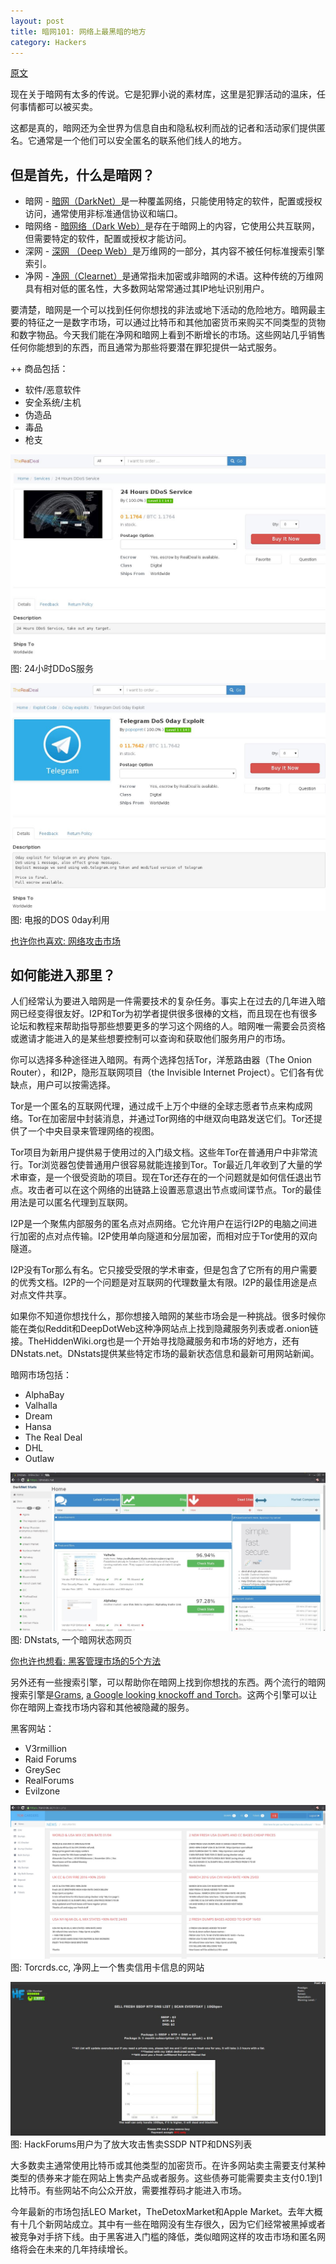 ```yaml
---
layout: post
title: 暗网101: 网络上最黑暗的地方
category: Hackers
---
```


[原文](https://blog.radware.com/security/2016/04/darknet-101/)

现在关于暗网有太多的传说。它是犯罪小说的素材库，这里是犯罪活动的温床，任何事情都可以被买卖。

这都是真的，暗网还为全世界为信息自由和隐私权利而战的记者和活动家们提供匿名。它通常是一个他们可以安全匿名的联系他们线人的地方。

## 但是首先，什么是暗网？

+ 暗网 - [暗网（DarkNet）](https://en.wikipedia.org/wiki/Darknet)是一种覆盖网络，只能使用特定的软件，配置或授权访问，通常使用非标准通信协议和端口。
+ 暗网络 - [暗网络（Dark Web）](https://en.wikipedia.org/wiki/Dark_web)是存在于暗网上的内容，它使用公共互联网，但需要特定的软件，配置或授权才能访问。
+ 深网 - [深网 （Deep Web）](https://en.wikipedia.org/wiki/Deep_web)是万维网的一部分，其内容不被任何标准搜索引擎索引。
+ 净网 - [净网（Clearnet）](https://en.wikipedia.org/wiki/Clearnet_(networking))是通常指未加密或非暗网的术语。这种传统的万维网具有相对低的匿名性，大多数网站常常通过其IP地址识别用户。

要清楚，暗网是一个可以找到任何你想找的非法或地下活动的危险地方。暗网最主要的特征之一是数字市场，可以通过比特币和其他加密货币来购买不同类型的货物和数字物品。今天我们能在净网和暗网上看到不断增长的市场。这些网站几乎销售任何你能想到的东西，而且通常为那些将要潜在罪犯提供一站式服务。

++ 商品包括：
+ 软件/恶意软件
+ 安全系统/主机
+ 伪造品
+ 毒品
+ 枪支

![2017-01-06-1.jpg](/pic/2017-01-06-1.jpg)
图: 24小时DDoS服务

![2017-01-06-2.jpg](/pic/2017-01-06-2.jpg)
图: 电报的DOS 0day利用

[也许你也喜欢: 网络攻击市场](https://blog.radware.com/https://blog.radware.com/security/2016/05/cyber-attack-market-place/)

## 如何能进入那里？

人们经常认为要进入暗网是一件需要技术的复杂任务。事实上在过去的几年进入暗网已经变得很友好。I2P和Tor为初学者提供很多很棒的文档，而且现在也有很多论坛和教程来帮助指导那些想要更多的学习这个网络的人。暗网唯一需要会员资格或邀请才能进入的是某些想要控制可以查询和获取他们服务用户的市场。

你可以选择多种途径进入暗网。有两个选择包括Tor，洋葱路由器（The Onion Router），和I2P，隐形互联网项目（the Invisible Internet Project）。它们各有优缺点，用户可以按需选择。

Tor是一个匿名的互联网代理，通过成千上万个中继的全球志愿者节点来构成网络。Tor在加密层中封装消息，并通过Tor网络的中继双向电路发送它们。Tor还提供了一个中央目录来管理网络的视图。

Tor项目为新用户提供易于使用过的入门级文档。这些年Tor在普通用户中非常流行。Tor浏览器包使普通用户很容易就能连接到Tor。Tor最近几年收到了大量的学术审查，是一个很受资助的项目。现在Tor还存在的一个问题就是如何信任退出节点。攻击者可以在这个网络的出链路上设置恶意退出节点或间谍节点。Tor的最佳用法是可以匿名代理到互联网。

I2P是一个聚焦内部服务的匿名点对点网络。它允许用户在运行I2P的电脑之间进行加密的点对点传输。I2P使用单向隧道和分层加密，而相对应于Tor使用的双向隧道。

I2P没有Tor那么有名。它只接受受限的学术审查，但是包含了它所有的用户需要的优秀文档。I2P的一个问题是对互联网的代理数量太有限。I2P的最佳用途是点对点文件共享。

如果你不知道你想找什么，那你想接入暗网的某些市场会是一种挑战。很多时候你能在类似Reddit和DeepDotWeb这种净网站点上找到隐藏服务列表或者.onion链接。TheHiddenWiki.org也是一个开始寻找隐藏服务和市场的好地方，还有DNstats.net。DNstats提供某些特定市场的最新状态信息和最新可用网站新闻。

暗网市场包括：
+ AlphaBay
+ Valhalla
+ Dream
+ Hansa
+ The Real Deal
+ DHL
+ Outlaw


![2017-01-06-3.jpg](/pic/2017-01-06-3.jpg)
图: DNstats, 一个暗网状态网页

[你也许也想看: 黑客管理市场的5个方法](https://blog.radware.com/https://blog.radware.com/security/2016/08/5-ways-hackers-market-their-products-and-services/)

另外还有一些搜索引擎，可以帮助你在暗网上找到你想找的东西。两个流行的暗网搜索引擎是[Grams](http://grams7enufi7jmdl.onion/), [a Google looking knockoff and Torch](http://xmh57jrzrnw6insl.onion/)。这两个引擎可以让你在暗网上查找市场内容和其他被隐藏的服务。

黑客网站：
+ V3rmillion
+ Raid Forums
+ GreySec
+ RealForums
+ Evilzone

![2017-01-06-4.jpg](/pic/2017-01-06-4.jpg)
图: Torcrds.cc, 净网上一个售卖信用卡信息的网站

![2017-01-06-5.jpg](/pic/2017-01-06-5.jpg)
图: HackForums用户为了放大攻击售卖SSDP NTP和DNS列表

大多数卖主通常使用比特币或其他类型的加密货币。在许多网站卖主需要支付某种类型的债券来才能在网站上售卖产品或者服务。这些债券可能需要卖主支付0.1到1比特币。有些网站不向公众开放，需要推荐码才能进入市场。

今年最新的市场包括LEO Market，TheDetoxMarket和Apple Market。去年大概有十几个新网站成立。其中有一些在暗网没有生存很久，因为它们经常被黑掉或者被竞争对手挤下线。由于黑客进入门槛的降低，类似暗网这样的攻击市场和匿名网络将会在未来的几年持续增长。
